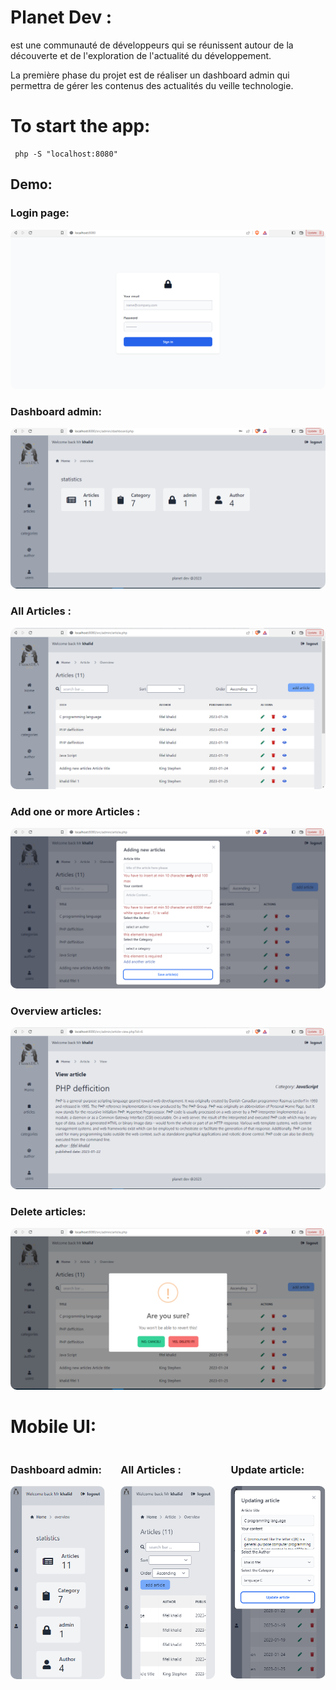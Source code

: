 <h1>Planet Dev : </h1> 
    <p>est une communauté de développeurs qui se réunissent autour de la découverte et de l'exploration de l'actualité du développement.

La première phase du projet est de réaliser un dashboard admin qui permettra de gérer les contenus des actualités du veille technologie.

</p>

<h1>
    To start the app: 
</h1>
    
     php -S "localhost:8080"

<h2>Demo:</h2>

<h3>Login page:</h3>
<img src="./assets/images/demo/login.png">


<h3>Dashboard admin:</h3>
<img src="./assets/images/demo/dashboard-admin.png">

<h3>All Articles :</h3>
<img src="./assets/images/demo/articles.png">

<h3>Add one or more Articles :</h3>
<img src="./assets/images/demo/adding_articles.png">

<h3>Overview articles:</h3>
<img src="./assets/images/demo/overview-article.png">

<h3>Delete articles:</h3>
<img src="./assets/images/demo/delete-article.png">

<h1>Mobile UI:</h1>

<div style="display: flex; gap: 5%">

<div>
<h3>Dashboard admin:</h3>
<img src="./assets/images/demo/dashboard_admin-mobile.png" alt="">
</div>

<div>
<h3>All Articles :</h3>
<img src="./assets/images/demo/articles-mobile.png" alt="">
</div>

<div>
<h3>Update article:</h3>
<img src="./assets/images/demo/update-article-mobile.png" alt="">
</div>

</div>

<style>
img{
    border-radius: 10px;
}
</style>    



